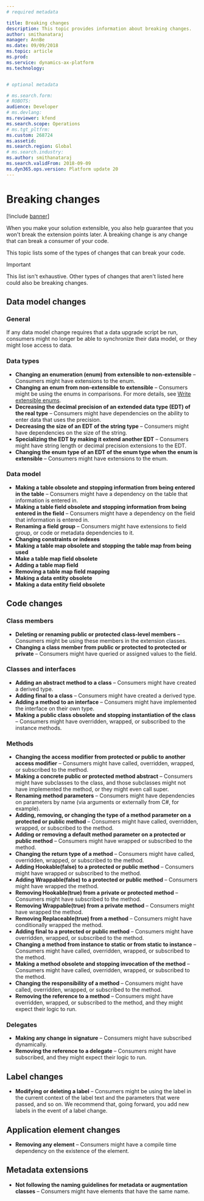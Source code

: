 ```yaml
---
# required metadata

title: Breaking changes
description: This topic provides information about breaking changes.
author: smithanataraj
manager: AnnBe
ms.date: 09/09/2018
ms.topic: article
ms.prod: 
ms.service: dynamics-ax-platform
ms.technology: 


# optional metadata

# ms.search.form: 
# ROBOTS: 
audience: Developer
# ms.devlang: 
ms.reviewer: kfend
ms.search.scope: Operations
# ms.tgt_pltfrm: 
ms.custom: 268724
ms.assetid: 
ms.search.region: Global
# ms.search.industry: 
ms.author: smithanataraj
ms.search.validFrom: 2018-09-09
ms.dyn365.ops.version: Platform update 20
---
```


# Breaking changes

[!include [banner](../includes/banner.md)]

When you make your solution extensible, you also help guarantee that you won't break the extension points later. A breaking change is any change that can break a consumer of your code.

This topic lists some of the types of changes that can break your code. 

> [!IMPORTANT]
> This list isn't exhaustive. Other types of changes that aren't listed here could also be breaking changes.

## Data model changes

### General
If any data model change requires that a data upgrade script be run, consumers might no longer be able to synchronize their data model, or they might lose access to data.

### Data types
+ **Changing an enumeration (enum) from extensible to non-extensible** – Consumers might have extensions to the enum.
+ **Changing an enum from non-extensible to extensible** – Consumers might be using the enums in comparisons. For more details, see [Write extensible enums](extensible-enums.md).
+ **Decreasing the decimal precision of an extended data type (EDT) of the real type** – Consumers might have dependencies on the ability to enter data that uses the precision.
+ **Decreasing the size of an EDT of the string type** – Consumers might have dependencies on the size of the string.
+ **Specializing the EDT by making it extend another EDT** – Consumers might have string length or decimal precision extensions to the EDT.
+ **Changing the enum type of an EDT of the enum type when the enum is extensible** – Consumers might have extensions to the enum.
 
### Data model
+ **Making a table obsolete and stopping information from being entered in the table** – Consumers might have a dependency on the table that information is entered in.
+ **Making a table field obsolete and stopping information from being entered in the field** – Consumers might have a dependency on the field that information is entered in.
+ **Renaming a field group** – Consumers might have extensions to field group, or code or metadata dependencies to it.
+ **Changing constraints or indexes**
+ **Making a table map obsolete and stopping the table map from being used**
+ **Make a table map field obsolete**
+ **Adding a table map field**
+ **Removing a table map field mapping**
+ **Making a data entity obsolete**
+ **Making a data entity field obsolete**

## Code changes

### Class members
+ **Deleting or renaming public or protected class-level members** – Consumers might be using these members in the extension classes.
+ **Changing a class member from public or protected to protected or private** – Consumers might have queried or assigned values to the field.

### Classes and interfaces
+ **Adding an abstract method to a class** – Consumers might have created a derived type.
+ **Adding final to a class** – Consumers might have created a derived type.
+ **Adding a method to an interface** – Consumers might have implemented the interface on their own type.
+ **Making a public class obsolete and stopping instantiation of the class** – Consumers might have overridden, wrapped, or subscribed to the instance methods.

### Methods
+ **Changing the access modifier from protected or public to another access modifier** – Consumers might have called, overridden, wrapped, or subscribed to the method.
+ **Making a concrete public or protected method abstract** – Consumers might have subclasses to the class, and those subclasses might not have implemented the method, or they might even call super.
+ **Renaming method parameters** – Consumers might have dependencies on parameters by name (via arguments or externally from C\#, for example).
+ **Adding, removing, or changing the type of a method parameter on a protected or public method** – Consumers might have called, overridden, wrapped, or subscribed to the method.
+ **Adding or removing a default method parameter on a protected or public method** – Consumers might have wrapped or subscribed to the method.
+ **Changing the return type of a method** – Consumers might have called, overridden, wrapped, or subscribed to the method.
+ **Adding Hookable(false) to a protected or public method** – Consumers might have wrapped or subscribed to the method.
+ **Adding Wrappable(false) to a protected or public method** – Consumers might have wrapped the method.
+ **Removing Hookable(true) from a private or protected method** – Consumers might have subscribed to the method.
+ **Removing Wrappable(true) from a private method** – Consumers might have wrapped the method.
+ **Removing Replaceable(true) from a method** – Consumers might have conditionally wrapped the method.
+ **Adding final to a protected or public method** – Consumers might have overridden, wrapped, or subscribed to the method.
+ **Changing a method from instance to static or from static to instance** – Consumers might have called, overridden, wrapped, or subscribed to the method.
+ **Making a method obsolete and stopping invocation of the method** – Consumers might have called, overridden, wrapped, or subscribed to the method.
+ **Changing the responsibility of a method** – Consumers might have called, overridden, wrapped, or subscribed to the method.
+ **Removing the reference to a method** – Consumers might have overridden, wrapped, or subscribed to the method, and they might expect their logic to run.

### Delegates
+ **Making any change in signature** – Consumers might have subscribed dynamically.
+ **Removing the reference to a delegate** – Consumers might have subscribed, and they might expect their logic to run.

## Label changes
+ **Modifying or deleting a label** – Consumers might be using the label in the current context of the label text and the parameters that were passed, and so on. We recommend that, going forward, you add new labels in the event of a label change.

## Application element changes
+ **Removing any element** – Consumers might have a compile time dependency on the existence of the element.
	 
## Metadata extensions
+ **Not following the naming guidelines for metadata or augmentation classes** – Consumers might have elements that have the same name.
